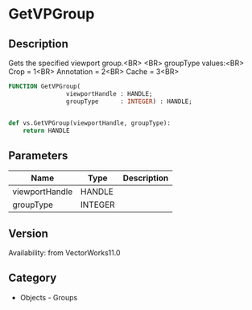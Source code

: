 # GetVPGroup

## Description
Gets the specified viewport group.&lt;BR&gt;
&lt;BR&gt;
groupType values:&lt;BR&gt;
Crop = 1&lt;BR&gt;
Annotation = 2&lt;BR&gt;
Cache = 3&lt;BR&gt;


```pascal
FUNCTION GetVPGroup(
				viewportHandle : HANDLE;
				groupType      : INTEGER) : HANDLE;
```

```python

def vs.GetVPGroup(viewportHandle, groupType):
    return HANDLE
```

## Parameters
|Name|Type|Description|
|---|---|---|
|viewportHandle|HANDLE||
|groupType|INTEGER||

## Version
Availability: from VectorWorks11.0
## Category
* Objects - Groups

